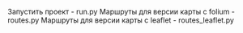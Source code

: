 Запустить проект - run.py
Маршруты для версии карты с folium - routes.py
Маршруты для версии карты с leaflet - routes_leaflet.py
